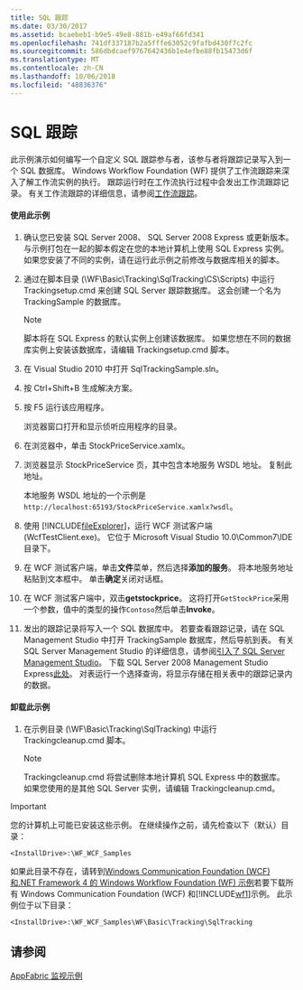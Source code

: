 ```yaml
---
title: SQL 跟踪
ms.date: 03/30/2017
ms.assetid: bcaebeb1-b9e5-49e8-881b-e49af66fd341
ms.openlocfilehash: 741df337187b2a5fffe63052c9fafbd430f7c2fc
ms.sourcegitcommit: 586dbdcaef9767642436b1e4efbe88fb15473d6f
ms.translationtype: MT
ms.contentlocale: zh-CN
ms.lasthandoff: 10/06/2018
ms.locfileid: "48836376"
---
```

# <a name="sql-tracking"></a>SQL 跟踪
此示例演示如何编写一个自定义 SQL 跟踪参与者，该参与者将跟踪记录写入到一个 SQL 数据库。 Windows Workflow Foundation (WF) 提供了工作流跟踪来深入了解工作流实例的执行。 跟踪运行时在工作流执行过程中会发出工作流跟踪记录。 有关工作流跟踪的详细信息，请参阅[工作流跟踪](../../../../docs/framework/windows-workflow-foundation/workflow-tracking-and-tracing.md)。

#### <a name="to-use-this-sample"></a>使用此示例

1.  确认您已安装 SQL Server 2008、 SQL Server 2008 Express 或更新版本。 与示例打包在一起的脚本假定在您的本地计算机上使用 SQL Express 实例。 如果您安装了不同的实例，请在运行此示例之前修改与数据库相关的脚本。

2.  通过在脚本目录 (\WF\Basic\Tracking\SqlTracking\CS\Scripts) 中运行 Trackingsetup.cmd 来创建 SQL Server 跟踪数据库。 这会创建一个名为 TrackingSample 的数据库。

    > [!NOTE]
    >  脚本将在 SQL Express 的默认实例上创建该数据库。 如果您想在不同的数据库实例上安装该数据库，请编辑 Trackingsetup.cmd 脚本。  
  
3.  在 Visual Studio 2010 中打开 SqlTrackingSample.sln。  
  
4.  按 Ctrl+Shift+B 生成解决方案。  
  
5.  按 F5 运行该应用程序。  
  
     浏览器窗口打开和显示侦听应用程序的目录。  
  
6.  在浏览器中，单击 StockPriceService.xamlx。  
  
7.  浏览器显示 StockPriceService 页，其中包含本地服务 WSDL 地址。 复制此地址。  
  
     本地服务 WSDL 地址的一个示例是`http://localhost:65193/StockPriceService.xamlx?wsdl`。  
  
8.  使用 [!INCLUDE[fileExplorer](../../../../includes/fileexplorer-md.md)]，运行 WCF 测试客户端 (WcfTestClient.exe)。 它位于 Microsoft Visual Studio 10.0\Common7\IDE 目录下。  
  
9. 在 WCF 测试客户端，单击**文件**菜单，然后选择**添加的服务**。 将本地服务地址粘贴到文本框中。 单击**确定**关闭对话框。  
  
10. 在 WCF 测试客户端中，双击**getstockprice**。 这将打开`GetStockPrice`采用一个参数，值中的类型的操作`Contoso`然后单击**Invoke**。  
  
11. 发出的跟踪记录将写入一个 SQL 数据库中。 若要查看跟踪记录，请在 SQL Management Studio 中打开 TrackingSample 数据库，然后导航到表。 有关 SQL Server Management Studio 的详细信息，请参阅[引入了 SQL Server Management Studio](https://go.microsoft.com/fwlink/?LinkId=165645)。 下载 SQL Server 2008 Management Studio Express[此处](https://go.microsoft.com/fwlink/?LinkId=180520)。 对表运行一个选择查询，将显示存储在相关表中的跟踪记录内的数据。  
  
#### <a name="to-uninstall-the-sample"></a>卸载此示例  
  
1.  在示例目录 (\WF\Basic\Tracking\SqlTracking) 中运行 Trackingcleanup.cmd 脚本。  
  
    > [!NOTE]
    >  Trackingcleanup.cmd 将尝试删除本地计算机 SQL Express 中的数据库。 如果您使用的是其他 SQL Server 实例，请编辑 Trackingcleanup.cmd。

> [!IMPORTANT]
>  您的计算机上可能已安装这些示例。 在继续操作之前，请先检查以下（默认）目录：  
>   
>  `<InstallDrive>:\WF_WCF_Samples`  
>   
>  如果此目录不存在，请转到[Windows Communication Foundation (WCF) 和.NET Framework 4 的 Windows Workflow Foundation (WF) 示例](https://go.microsoft.com/fwlink/?LinkId=150780)若要下载所有 Windows Communication Foundation (WCF) 和[!INCLUDE[wf1](../../../../includes/wf1-md.md)]示例。 此示例位于以下目录：  
>   
>  `<InstallDrive>:\WF_WCF_Samples\WF\Basic\Tracking\SqlTracking`  
  
## <a name="see-also"></a>请参阅  
 [AppFabric 监视示例](https://go.microsoft.com/fwlink/?LinkId=193959)
